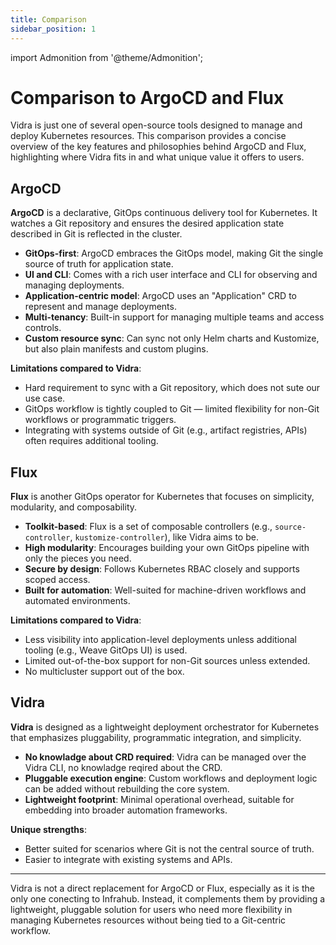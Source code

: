 ```yaml
---
title: Comparison
sidebar_position: 1
---
```

import Admonition from '@theme/Admonition';

# Comparison to ArgoCD and Flux

Vidra is just one of several open-source tools designed to manage and deploy Kubernetes resources. This comparison provides a concise overview of the key features and philosophies behind ArgoCD and Flux, highlighting where Vidra fits in and what unique value it offers to users.

## ArgoCD

**ArgoCD** is a declarative, GitOps continuous delivery tool for Kubernetes. It watches a Git repository and ensures the desired application state described in Git is reflected in the cluster.

- **GitOps-first**: ArgoCD embraces the GitOps model, making Git the single source of truth for application state.
- **UI and CLI**: Comes with a rich user interface and CLI for observing and managing deployments.
- **Application-centric model**: ArgoCD uses an "Application" CRD to represent and manage deployments.
- **Multi-tenancy**: Built-in support for managing multiple teams and access controls.
- **Custom resource sync**: Can sync not only Helm charts and Kustomize, but also plain manifests and custom plugins.

**Limitations compared to Vidra**:
- Hard requirement to sync with a Git repository, which does not sute our use case. 
- GitOps workflow is tightly coupled to Git — limited flexibility for non-Git workflows or programmatic triggers.
- Integrating with systems outside of Git (e.g., artifact registries, APIs) often requires additional tooling.

## Flux

**Flux** is another GitOps operator for Kubernetes that focuses on simplicity, modularity, and composability.

- **Toolkit-based**: Flux is a set of composable controllers (e.g., `source-controller`, `kustomize-controller`), like Vidra aims to be.
- **High modularity**: Encourages building your own GitOps pipeline with only the pieces you need.
- **Secure by design**: Follows Kubernetes RBAC closely and supports scoped access.
- **Built for automation**: Well-suited for machine-driven workflows and automated environments.

**Limitations compared to Vidra**:
- Less visibility into application-level deployments unless additional tooling (e.g., Weave GitOps UI) is used.
- Limited out-of-the-box support for non-Git sources unless extended.
- No multicluster support out of the box.

## Vidra

**Vidra** is designed as a lightweight deployment orchestrator for Kubernetes that emphasizes pluggability, programmatic integration, and simplicity.

- **No knowladge about CRD required**: Vidra can be managed over the Vidra CLI, no knowladge reqired about the CRD.
- **Pluggable execution engine**: Custom workflows and deployment logic can be added without rebuilding the core system.
- **Lightweight footprint**: Minimal operational overhead, suitable for embedding into broader automation frameworks.

**Unique strengths**:
- Better suited for scenarios where Git is not the central source of truth.
- Easier to integrate with existing systems and APIs.

---

Vidra is not a direct replacement for ArgoCD or Flux, especially as it is the only one conecting to Infrahub. Instead, it complements them by providing a lightweight, pluggable solution for users who need more flexibility in managing Kubernetes resources without being tied to a Git-centric workflow.

